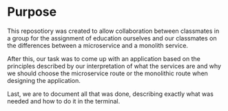 <h1>Purpose</h1>

This reposotiory was created to allow collaboration between classmates in a group for the assignment of education ourselves and our classmates on
the differences between a microservice and a monolith service.

After this, our task was to come up with an application based on the principles described by our interpretation of what the services are and why we should choose
the microservice route or the monolithic route when designing the application.

Last, we are to document all that was done, describing exactly what was needed and how to do it in the terminal.
